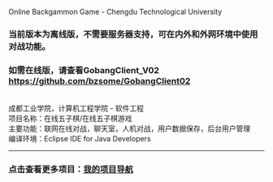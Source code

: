 Online Backgammon Game - Chengdu Technological University

### 当前版本为离线版，不需要服务器支持，可在内外和外网环境中使用对战功能。
### 如需在线版，请查看GobangClient_V02 https://github.com/bzsome/GobangClient02

<br/> 成都工业学院，计算机工程学院 - 软件工程
<br/> 项目名称：在线五子棋/在线五子棋游戏
<br/> 主要功能：联网在线对战，聊天室，人机对战，用户数据保存，后台用户管理
<br/> 编译环境：Eclipse IDE for Java Developers
<hr/>  

### 点击查看更多项目：[我的项目导航](https://github.com/bzsome/mydata)
